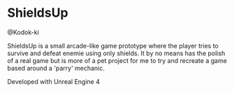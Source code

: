 # ShieldsUp
@Kodok-ki

ShieldsUp is a small arcade-like game prototype where the player tries to survive and defeat enemie using only shields.
It by no means has the polish of a real game but is more of a pet project for me to try and recreate a game based around 
a 'parry' mechanic.

Developed with Unreal Engine 4
